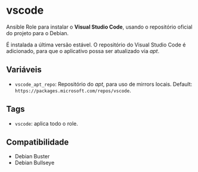 # vscode

Ansible Role para instalar o **Visual Studio Code**, usando o repositório
oficial do projeto para o Debian.

É instalada a última versão estável. O repositório do Visual Studio Code é
adicionado, para que o aplicativo possa ser atualizado via _apt_.

## Variáveis

- `vscode_apt_repo`: Repositório do _apt_, para uso de mirrors locais. Default:
  `https://packages.microsoft.com/repos/vscode`.

## Tags

- `vscode`: aplica todo o role.

## Compatibilidade

- Debian Buster
- Debian Bullseye
